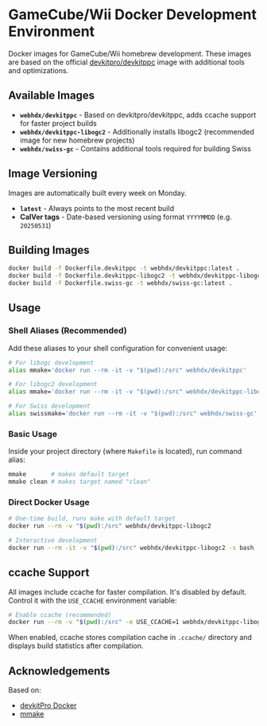 # GameCube/Wii Docker Development Environment

Docker images for GameCube/Wii homebrew development. These images are based on the official [devkitpro/devkitppc](https://hub.docker.com/r/devkitpro/devkitppc) image with additional tools and optimizations.

## Available Images

- **`webhdx/devkitppc`** - Based on devkitpro/devkitppc, adds ccache support for faster project builds
- **`webhdx/devkitppc-libogc2`** - Additionally installs libogc2 (recommended image for new homebrew projects)
- **`webhdx/swiss-gc`** - Contains additional tools required for building Swiss

## Image Versioning

Images are automatically built every week on Monday.

- **`latest`** - Always points to the most recent build
- **CalVer tags** - Date-based versioning using format `YYYYMMDD` (e.g. `20250531`)

## Building Images

```bash
docker build -f Dockerfile.devkitppc -t webhdx/devkitppc:latest .
docker build -f Dockerfile.devkitppc-libogc2 -t webhdx/devkitppc-libogc2:latest .
docker build -f Dockerfile.swiss-gc -t webhdx/swiss-gc:latest .
```

## Usage

### Shell Aliases (Recommended)

Add these aliases to your shell configuration for convenient usage:

```bash
# For libogc development
alias mmake='docker run --rm -it -v "$(pwd):/src" webhdx/devkitppc'

# For libogc2 development
alias mmake='docker run --rm -it -v "$(pwd):/src" webhdx/devkitppc-libogc2'

# For Swiss development
alias swissmake='docker run --rm -it -v "$(pwd):/src" webhdx/swiss-gc'
```

### Basic Usage

Inside your project directory (where `Makefile` is located), run command alias:

```bash
mmake       # makes default target
mmake clean # makes target named "clean" 
```

### Direct Docker Usage

```bash
# One-time build, runs make with default target
docker run --rm -v "$(pwd):/src" webhdx/devkitppc-libogc2

# Interactive development
docker run --rm -it -v "$(pwd):/src" webhdx/devkitppc-libogc2 -s bash
```

## ccache Support

All images include ccache for faster compilation. It's disabled by default. Control it with the `USE_CCACHE` environment variable:

```bash
# Enable ccache (recommended)
docker run --rm -v "$(pwd):/src" -e USE_CCACHE=1 webhdx/devkitppc-libogc2
```

When enabled, ccache stores compilation cache in `.ccache/` directory and displays build statistics after compilation.

## Acknowledgements

Based on:
- [devkitPro Docker](https://github.com/devkitPro/docker)
- [mmake](https://github.com/nachoparker/mmake)
